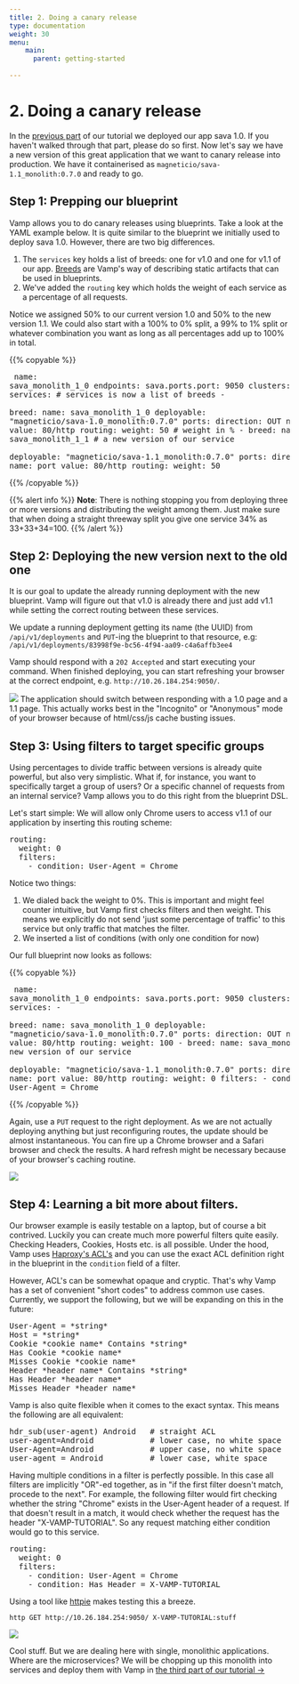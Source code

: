 ```yaml
---
title: 2. Doing a canary release
type: documentation
weight: 30
menu:
    main:
      parent: getting-started
    
---
```

    
# 2. Doing a canary release

In the [previous part](/documentation/getting-started/deploying/) of our tutorial we deployed our app sava 1.0. If you haven't
walked through that part, please do so first. Now let's say we have a new version of this great application that we want to canary release into production. We have it containerised as `magneticio/sava-1.1_monolith:0.7.0` and ready to go.

## Step 1: Prepping our blueprint

Vamp allows you to do canary releases using blueprints. Take a look at the YAML example below. It is quite similar
to the blueprint we initially used to deploy sava 1.0. However, there are two big differences.

1. The `services` key holds a list of breeds: one for v1.0 and one for v1.1 of our app. [Breeds](/documentation/reference/breeds/) are Vamp's way of describing static artifacts that can be used in blueprints.
2. We've added the `routing` key which holds the weight of each service as a percentage of all requests. 

Notice we assigned 50% to our current version 1.0 and 50% to the new version 1.1. We could also start with a 100% to 0% split, a 99% to 1% split or whatever combination you want as long as all percentages add up to 100% in total.

{{% copyable %}}<pre class="prettyprint lang-yaml">
name: sava_monolith_1_0
endpoints: 
  sava.ports.port: 9050
clusters: 
  sava: 
    services: # services is now a list of breeds
      -               
        breed:
          name: sava_monolith_1_0
          deployable: "magneticio/sava-1.0_monolith:0.7.0"
          ports: 
            direction: OUT
            name: port
            value: 80/http
        routing: 
          weight: 50 # weight in %
      - 
        breed:
          name: sava_monolith_1_1 # a new version of our service         
          deployable: "magneticio/sava-1.1_monolith:0.7.0"
          ports: 
            direction: OUT
            name: port
            value: 80/http
        routing: 
          weight: 50
</pre>{{% /copyable %}}

{{% alert info %}}
**Note**: There is nothing stopping you from deploying three or more versions and distributing the weight
among them. Just make sure that when doing a straight threeway split you give one service 34% as 33+33+34=100.
{{% /alert %}}


## Step 2: Deploying the new version next to the old one

It is our goal to update the already running deployment with the new blueprint. Vamp will figure out that v1.0
is already there and just add v1.1 while setting the correct routing between these services.

We update a running deployment getting its name (the UUID) from `/api/v1/deployments` and `PUT`-ing the blueprint to that resource, e.g: `/api/v1/deployments/83998f9e-bc56-4f94-aa09-c4a6affb3ee4`

Vamp should respond with a `202 Accepted` and start executing your command. When finished deploying, you can
start refreshing your browser at the correct endpoint, e.g. `http://10.26.184.254:9050/`.  

![](/img/screenshots/monolith_canary1.png)
The application should switch between responding with a 1.0 page and a 1.1 page. This actually works best in the "Incognito" or "Anonymous" mode of your browser because of html/css/js cache busting issues.

## Step 3: Using filters to target specific groups

Using percentages to divide traffic between versions is already quite powerful, but also very simplistic.
What if, for instance, you want to specifically target a group of users? Or a specific channel of requests
from an internal service? Vamp allows you to do this right from the blueprint DSL. 

Let's start simple: We will allow only Chrome users to access v1.1 of our application by inserting this routing scheme:

<pre class="prettyprint lang-yaml">
routing:
  weight: 0
  filters:
    - condition: User-Agent = Chrome
</pre>

Notice two things:

1. We dialed back the weight to 0%. This is important and might feel counter intuitive, but Vamp first
checks filters and then weight. This means we explicitly do not send 'just some percentage of traffic' to this service but only traffic that matches the filter.
2. We inserted a list of conditions (with only one condition for now)

Our full blueprint now looks as follows:

{{% copyable %}}<pre class="prettyprint lang-yaml">
name: sava_monolith_1_0
endpoints: 
  sava.ports.port: 9050
clusters: 
  sava: 
    services:
      -               
        breed:
          name: sava_monolith_1_0
          deployable: "magneticio/sava-1.0_monolith:0.7.0"
          ports: 
            direction: OUT
            name: port
            value: 80/http
        routing: 
          weight: 100
      - 
        breed:
          name: sava_monolith_1_1 # a new version of our service         
          deployable: "magneticio/sava-1.1_monolith:0.7.0"
          ports: 
            direction: OUT
            name: port
            value: 80/http
        routing:
          weight: 0
          filters:
            - condition: User-Agent = Chrome
</pre>{{% /copyable %}}

Again, use a `PUT` request to the right deployment. As we are not actually deploying anything but just reconfiguring routes, the update should be almost instantaneous. You can fire up a Chrome browser and
a Safari browser and check the results. A hard refresh might be necessary because of your browser's 
caching routine.

![](/img/screenshots/screencap_canary1.gif)

## Step 4: Learning a bit more about filters.

Our browser example is easily testable on a laptop, but of course a bit contrived. Luckily you can 
create much more powerful filters quite easily. Checking Headers, Cookies, Hosts etc. is all possible.
Under the hood, Vamp uses [Haproxy's ACL's](http://cbonte.github.io/haproxy-dconv/configuration-1.5.html#7.1) and you can use the exact ACL definition right in the blueprint in the `condition` field of a filter.

However, ACL's can be somewhat opaque and cryptic. That's why Vamp has a set of convenient "short codes"
to address common use cases. Currently, we support the following, but we will be expanding on this in the future:

<pre>
User-Agent = *string*
Host = *string*
Cookie *cookie name* Contains *string*
Has Cookie *cookie name*
Misses Cookie *cookie name*
Header *header name* Contains *string*
Has Header *header name*
Misses Header *header name*
</pre>

Vamp is also quite flexible when it comes to the exact syntax. This means the following are all equivalent:

<pre>
hdr_sub(user-agent) Android   # straight ACL
user-agent=Android            # lower case, no white space
User-Agent=Android            # upper case, no white space
user-agent = Android          # lower case, white space
</pre>

Having multiple conditions in a filter is perfectly possible. In this case all filters are implicitly
"OR"-ed together, as in "if the first filter doesn't match, procede to the next". For example, the following filter would firt checking whether the string "Chrome" exists in the User-Agent header of a
request. If that doesn't result in a match, it would check whether the request has the header 
"X-VAMP-TUTORIAL". So any request matching either condition would go to this service.

<pre class="prettyprint lang-yaml">
routing:
  weight: 0
  filters:
    - condition: User-Agent = Chrome
    - condition: Has Header = X-VAMP-TUTORIAL
</pre>

Using a tool like [httpie](https://github.com/jakubroztocil/httpie) makes testing this a breeze.

    http GET http://10.26.184.254:9050/ X-VAMP-TUTORIAL:stuff

![](/img/screenshots/screencap_canary2.gif)    

Cool stuff. But we are dealing here with single, monolithic applications. Where are the microservices? We will be chopping up this monolith into services and deploy them with Vamp in [the third part of our tutorial →](/documentation/getting-started/splitting-services/)
